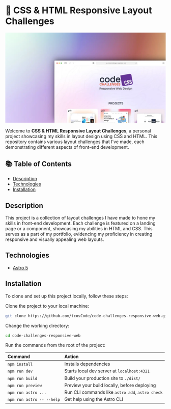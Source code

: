 # 🚀 CSS & HTML Responsive Layout Challenges

![Project Screenshot](https://github.com/tcosCode/code-challenges-responsive-web/blob/main/public/project-capture.webp)

Welcome to **CSS & HTML Responsive Layout Challenges**, a personal project showcasing my skills in layout design using CSS and HTML. This repository contains various layout challenges that I've made, each demonstrating different aspects of front-end development.

## 📚 Table of Contents

- [Description](#description)
- [Technologies](#technologies)
- [Installation](#installation)

## Description

This project is a collection of layout challenges I have made to hone my skills in front-end development. Each challenge is featured on a landing page or a component, showcasing my abilities in HTML and CSS. This serves as a part of my portfolio, evidencing my proficiency in creating responsive and visually appealing web layouts.

## Technologies

- [Astro 5](https://astro.build)

## Installation

To clone and set up this project locally, follow these steps:

Clone the project to your local machine:

```sh
git clone https://github.com/tcosCode/code-challenges-responsive-web.git
```

Change the working directory:

```sh
cd code-challenges-responsive-web
```

Run the commands from the root of the project:

| Command                   | Action                                           |
| :------------------------ | :----------------------------------------------- |
| `npm install`             | Installs dependencies                            |
| `npm run dev`             | Starts local dev server at `localhost:4321`      |
| `npm run build`           | Build your production site to `./dist/`          |
| `npm run preview`         | Preview your build locally, before deploying     |
| `npm run astro ...`       | Run CLI commands like `astro add`, `astro check` |
| `npm run astro -- --help` | Get help using the Astro CLI                     |
